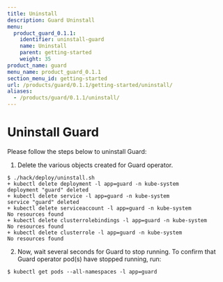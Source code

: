 ```yaml
---
title: Uninstall
description: Guard Uninstall
menu:
  product_guard_0.1.1:
    identifier: uninstall-guard
    name: Uninstall
    parent: getting-started
    weight: 35
product_name: guard
menu_name: product_guard_0.1.1
section_menu_id: getting-started
url: /products/guard/0.1.1/getting-started/uninstall/
aliases:
  - /products/guard/0.1.1/uninstall/
---
```


# Uninstall Guard
Please follow the steps below to uninstall Guard:

1. Delete the various objects created for Guard operator.
```console
$ ./hack/deploy/uninstall.sh
+ kubectl delete deployment -l app=guard -n kube-system
deployment "guard" deleted
+ kubectl delete service -l app=guard -n kube-system
service "guard" deleted
+ kubectl delete serviceaccount -l app=guard -n kube-system
No resources found
+ kubectl delete clusterrolebindings -l app=guard -n kube-system
No resources found
+ kubectl delete clusterrole -l app=guard -n kube-system
No resources found
```

2. Now, wait several seconds for Guard to stop running. To confirm that Guard operator pod(s) have stopped running, run:
```console
$ kubectl get pods --all-namespaces -l app=guard
```

